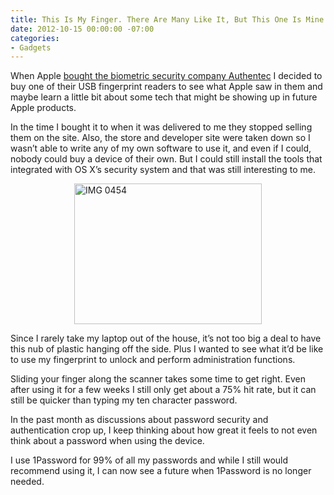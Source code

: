 ```yaml
---
title: This Is My Finger. There Are Many Like It, But This One Is Mine
date: 2012-10-15 00:00:00 -07:00
categories:
- Gadgets
---
```


<p>When Apple <a href="http://dealbook.nytimes.com/2012/07/27/apple-to-acquire-authentec-for-356-million/">bought the biometric security company Authentec</a> I decided to buy one of their USB fingerprint readers to see what Apple saw in them and maybe learn a little bit about some tech that might be showing up in future Apple products. </p>

<p>In the time I bought it to when it was delivered to me they stopped selling them on the site. Also, the store and developer site were taken down so I wasn’t able to write any of my own software to use it, and even if I could, nobody could buy a device of their own. But I could still install the tools that integrated with OS X’s security system and that was still interesting to me.</p>

<p><img style="display:block; margin-left:auto; margin-right:auto;" src="http://torrez.typepad.com/.a/6a00d8341bfc1653ef017d3cbacf7a970c-pi" alt="IMG 0454" title="IMG_0454.jpg" border="0" width="300" height="225" /></p>

<p>Since I rarely take my laptop out of the house, it’s not too big a deal to have this nub of plastic hanging off the side. Plus I wanted to see what it’d be like to use my fingerprint to unlock and perform administration functions.</p>

<p>Sliding your finger along the scanner takes some time to get right. Even after using it for a few weeks I still only get about a 75% hit rate, but it can still be quicker than typing my ten character password.</p>

<p>In the past month as discussions about password security and authentication crop up, I keep thinking about how great it feels to not even think about a password when using the device.</p>

<p>I use 1Password for 99% of all my passwords and while I still would recommend using it, I can now see a future when 1Password is no longer needed.</p>
